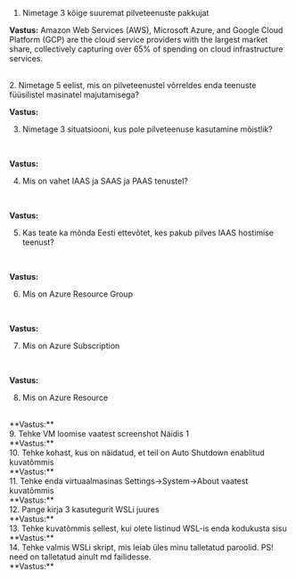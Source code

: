 1. Nimetage 3 kõige suuremat pilveteenuste pakkujat <br>

**Vastus:** Amazon Web Services (AWS), Microsoft Azure, and Google Cloud Platform (GCP) are the cloud service providers with the largest market share, collectively capturing over 65% of spending on cloud infrastructure services.

<br>
2. Nimetage 5 eelist, mis on pilveteenustel võrreldes enda teenuste füüsilistel masinatel majutamisega?
<br>

**Vastus:**
<br>

3. Nimetage 3 situatsiooni, kus pole pilveteenuse kasutamine mõistlik?
<br>

**Vastus:**
<br>

4. Mis on vahet IAAS ja SAAS ja PAAS tenustel?
<br>

**Vastus:**
<br>

5. Kas teate ka mõnda Eesti ettevõtet, kes pakub pilves IAAS hostimise teenust?
<br>

**Vastus:**
<br>

6. Mis on Azure Resource Group
<br>

**Vastus:**
<br>

7. Mis on Azure Subscription
<br>

**Vastus:**
<br>

8. Mis on Azure Resource

<br>
**Vastus:**

<br>
9. Tehke VM loomise vaatest screenshot Näidis 1

<br>
**Vastus:**

<br>
10. Tehke kohast, kus on näidatud, et teil on Auto Shutdown enablitud kuvatõmmis

<br>
**Vastus:**

<br>
11. Tehke enda virtuaalmasinas Settings->System->About vaatest kuvatõmmis

<br>
**Vastus:**

<br>
12. Pange kirja 3 kasutegurit WSLi juures

<br>
**Vastus:**

<br>
13. Tehke kuvatõmmis sellest, kui olete listinud WSL-is enda kodukusta sisu

<br>
**Vastus:**

<br>
14. Tehke valmis WSLi skript, mis leiab üles minu talletatud paroolid. PS! need on talletatud ainult md failidesse.

<br>
**Vastus:**
<br>
